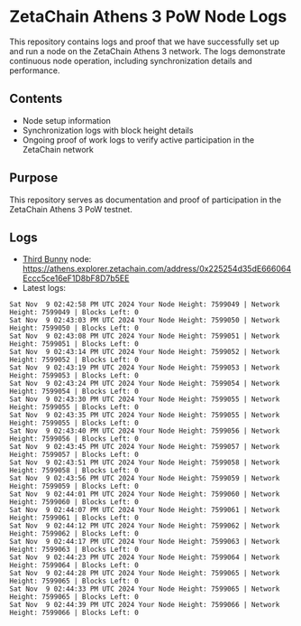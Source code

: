 # ZetaChain Athens 3 PoW Node Logs
This repository contains logs and proof that we have successfully set up and run a node on the ZetaChain Athens 3 network. The logs demonstrate continuous node operation, including synchronization details and performance.

## Contents
- Node setup information
- Synchronization logs with block height details
- Ongoing proof of work logs to verify active participation in the ZetaChain network

## Purpose
This repository serves as documentation and proof of participation in the ZetaChain Athens 3 PoW testnet.

## Logs

- [Third Bunny](https://thirdbunny.xyz/) node: https://athens.explorer.zetachain.com/address/0x225254d35dE666064Eccc5ce16eF1D8bF8D7b5EE
- Latest logs:
```
Sat Nov  9 02:42:58 PM UTC 2024 Your Node Height: 7599049 | Network Height: 7599049 | Blocks Left: 0
Sat Nov  9 02:43:03 PM UTC 2024 Your Node Height: 7599050 | Network Height: 7599050 | Blocks Left: 0
Sat Nov  9 02:43:08 PM UTC 2024 Your Node Height: 7599051 | Network Height: 7599051 | Blocks Left: 0
Sat Nov  9 02:43:14 PM UTC 2024 Your Node Height: 7599052 | Network Height: 7599052 | Blocks Left: 0
Sat Nov  9 02:43:19 PM UTC 2024 Your Node Height: 7599053 | Network Height: 7599053 | Blocks Left: 0
Sat Nov  9 02:43:24 PM UTC 2024 Your Node Height: 7599054 | Network Height: 7599054 | Blocks Left: 0
Sat Nov  9 02:43:30 PM UTC 2024 Your Node Height: 7599055 | Network Height: 7599055 | Blocks Left: 0
Sat Nov  9 02:43:35 PM UTC 2024 Your Node Height: 7599055 | Network Height: 7599055 | Blocks Left: 0
Sat Nov  9 02:43:40 PM UTC 2024 Your Node Height: 7599056 | Network Height: 7599056 | Blocks Left: 0
Sat Nov  9 02:43:45 PM UTC 2024 Your Node Height: 7599057 | Network Height: 7599057 | Blocks Left: 0
Sat Nov  9 02:43:51 PM UTC 2024 Your Node Height: 7599058 | Network Height: 7599058 | Blocks Left: 0
Sat Nov  9 02:43:56 PM UTC 2024 Your Node Height: 7599059 | Network Height: 7599059 | Blocks Left: 0
Sat Nov  9 02:44:01 PM UTC 2024 Your Node Height: 7599060 | Network Height: 7599060 | Blocks Left: 0
Sat Nov  9 02:44:07 PM UTC 2024 Your Node Height: 7599061 | Network Height: 7599061 | Blocks Left: 0
Sat Nov  9 02:44:12 PM UTC 2024 Your Node Height: 7599062 | Network Height: 7599062 | Blocks Left: 0
Sat Nov  9 02:44:17 PM UTC 2024 Your Node Height: 7599063 | Network Height: 7599063 | Blocks Left: 0
Sat Nov  9 02:44:23 PM UTC 2024 Your Node Height: 7599064 | Network Height: 7599064 | Blocks Left: 0
Sat Nov  9 02:44:28 PM UTC 2024 Your Node Height: 7599065 | Network Height: 7599065 | Blocks Left: 0
Sat Nov  9 02:44:33 PM UTC 2024 Your Node Height: 7599065 | Network Height: 7599065 | Blocks Left: 0
Sat Nov  9 02:44:39 PM UTC 2024 Your Node Height: 7599066 | Network Height: 7599066 | Blocks Left: 0
```
